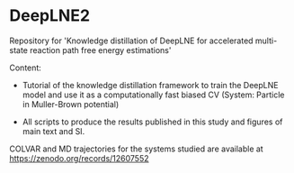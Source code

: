 # DeepLNE2
Repository for 'Knowledge distillation of DeepLNE for accelerated multi-state reaction path free energy estimations'

Content:

- Tutorial of the knowledge distillation framework to train the DeepLNE model and use it as a computationally fast biased CV (System: Particle in Muller-Brown potential)

- All scripts to produce the results published in this study and figures of main text and SI.

COLVAR and MD trajectories for the systems studied are available at https://zenodo.org/records/12607552
